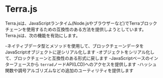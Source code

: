 # Terra.js

Terra.jsは、JavaScriptランタイム(Node.jsやブラウザーなど)でTerraブロックチェーンを使用するための互換性のある方法を提供しようとしています。 Terra.jsは、次の機能を有効にします。

-ネイティブデータ型とメソッドを使用して、ブロックチェーンデータをJavaScriptオブジェクトに逆シリアル化します
-オブジェクトをシリアル化して、ブロックチェーンと互換性のある形式に戻します
-JavaScriptベースのインターフェースから `terrad`ノードAPI(LCD)へのアクセスを提供します
-ハッシュ関数や調号アルゴリズムなどの追加のユーティリティを提供します 
